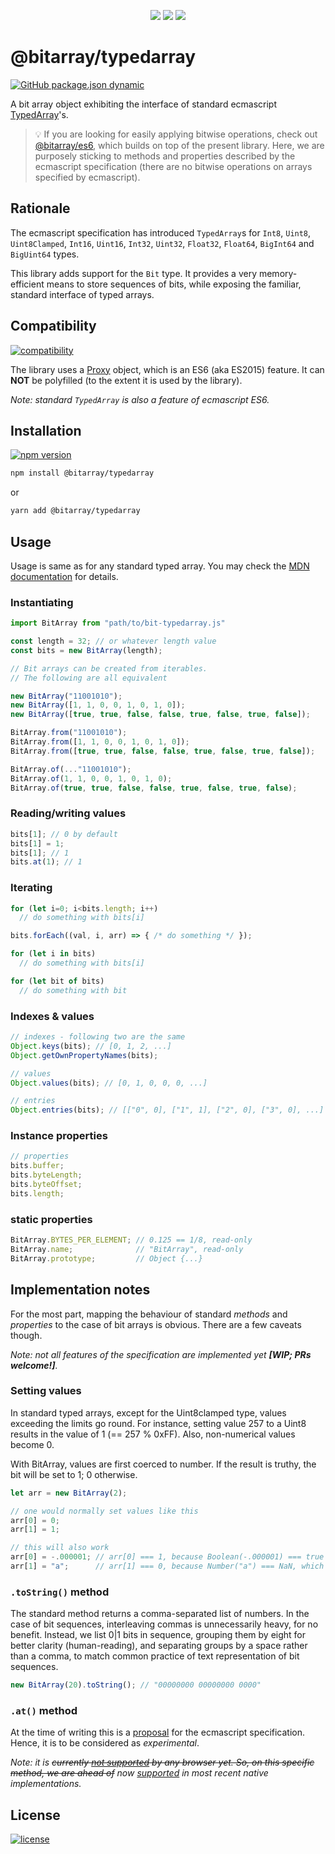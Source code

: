  <p align="center">

  <img src="https://img.shields.io/badge/TypeScript-007ACC?style=flat&logo=typescript&logoColor=white" />
  <img src="https://img.shields.io/badge/JavaScript-F7DF1E?style=flat&logo=javascript&logoColor=black" />
  <img src="https://img.shields.io/badge/Node.js-43853D?style=flat&logo=node.js&logoColor=white" />
  
 </p>

# @bitarray/typedarray

[![GitHub package.json dynamic](https://img.shields.io/github/package-json/keywords/swiing/bit-typedarray)](https://github.com/swiing/Bit-TypedArray#bitarraytypedarray)

A bit array object exhibiting the interface of standard ecmascript [TypedArray](https://developer.mozilla.org/en-US/docs/Web/JavaScript/Reference/Global_Objects/TypedArray)'s.

> :bulb: If you are looking for easily applying bitwise operations, check out [@bitarray/es6](https://github.com/swiing/BitArray), which builds on top of the present library. Here, we are purposely sticking to methods and properties described by the ecmascript specification (there are no bitwise operations on arrays specified by ecmascript).

## Rationale

The ecmascript specification has introduced `TypedArray`s for `Int8`, `Uint8`, `Uint8Clamped`, `Int16`, `Uint16`, `Int32`, `Uint32`, `Float32`, `Float64`, `BigInt64` and `BigUint64` types.

This library adds support for the `Bit` type. It provides a very memory-efficient means
to store sequences of bits, while exposing the familiar, standard interface of typed arrays.

## Compatibility

[![compatibility](https://img.shields.io/badge/compatibility-%3E%3D%20ES6-orange?style=flat)](https://github.com/swiing/Bit-TypedArray#compatibility)

The library uses a [Proxy](https://caniuse.com/?search=Proxy) object, which is an ES6 (aka ES2015) feature. It can **NOT** be polyfilled (to the extent it is used by the library).

_Note: standard `TypedArray` is also a feature of ecmascript ES6._

## Installation

[![npm version](https://badge.fury.io/js/@bitarray%2Ftypedarray.svg)](https://www.npmjs.com/package/@bitarray/typedarray)

```sh
npm install @bitarray/typedarray
```

or

```sh
yarn add @bitarray/typedarray
```

## Usage

Usage is same as for any standard typed array. You may check the [MDN documentation](https://developer.mozilla.org/en-US/docs/Web/JavaScript/Reference/Global_Objects/TypedArray) for details.

### Instantiating

```js
import BitArray from "path/to/bit-typedarray.js"

const length = 32; // or whatever length value
const bits = new BitArray(length);

// Bit arrays can be created from iterables.
// The following are all equivalent

new BitArray("11001010");
new BitArray([1, 1, 0, 0, 1, 0, 1, 0]);
new BitArray([true, true, false, false, true, false, true, false]);

BitArray.from("11001010");
BitArray.from([1, 1, 0, 0, 1, 0, 1, 0]);
BitArray.from([true, true, false, false, true, false, true, false]);

BitArray.of(..."11001010");
BitArray.of(1, 1, 0, 0, 1, 0, 1, 0);
BitArray.of(true, true, false, false, true, false, true, false);
```

### Reading/writing values

```js
bits[1]; // 0 by default
bits[1] = 1; 
bits[1]; // 1
bits.at(1); // 1

```

### Iterating

```js
for (let i=0; i<bits.length; i++) 
  // do something with bits[i]

bits.forEach((val, i, arr) => { /* do something */ });

for (let i in bits)
  // do something with bits[i]

for (let bit of bits) 
  // do something with bit
```

### Indexes & values

```js
// indexes - following two are the same
Object.keys(bits); // [0, 1, 2, ...]
Object.getOwnPropertyNames(bits);

// values
Object.values(bits); // [0, 1, 0, 0, 0, ...]

// entries
Object.entries(bits); // [["0", 0], ["1", 1], ["2", 0], ["3", 0], ...]
```

### Instance properties

```js
// properties
bits.buffer;
bits.byteLength;
bits.byteOffset;
bits.length;

```

### static properties

```js
BitArray.BYTES_PER_ELEMENT; // 0.125 == 1/8, read-only
BitArray.name;              // "BitArray", read-only
BitArray.prototype;         // Object {...}
```

## Implementation notes

For the most part, mapping the behaviour of standard _methods_ and _properties_ to the case of bit arrays is obvious. There are a few caveats though.

_Note: not all features of the specification are implemented yet **[WIP; PRs welcome!]**._

### Setting values

In standard typed arrays, except for the Uint8clamped type, values exceeding the limits go round. For instance, setting value 257 to a Uint8 results in the value of 1 (== 257 % 0xFF). Also, non-numerical values become 0.

With BitArray, values are first coerced to number. If the result is truthy, the bit will be set to 1; 0 otherwise.

```js
let arr = new BitArray(2);

// one would normally set values like this
arr[0] = 0;
arr[1] = 1;

// this will also work
arr[0] = -.000001; // arr[0] === 1, because Boolean(-.000001) === true
arr[1] = "a";      // arr[1] === 0, because Number("a") === NaN, which is falsy
```

### `.toString()` method

The standard method returns a comma-separated list of numbers. In the case of bit sequences, interleaving commas is unnecessarily heavy, for no benefit. Instead, we list 0|1 bits in sequence, grouping them by eight for better clarity (human-reading), and separating groups by a space rather than a comma, to match common practice of text representation of bit sequences.

```js
new BitArray(20).toString(); // "00000000 00000000 0000"
```

### `.at()` method

At the time of writing this is a [proposal](https://tc39.es/proposal-relative-indexing-method/#sec-%typedarray.prototype%-additions)
for the ecmascript specification. Hence, it is to be considered as _experimental_.

_Note: it is ~~currently [not supported](https://developer.mozilla.org/en-US/docs/Web/JavaScript/Reference/Global_Objects/TypedArray/at#browser_compatibility) by any browser yet. So, on this specific method, we are ahead of~~ now [supported](https://developer.mozilla.org/en-US/docs/Web/JavaScript/Reference/Global_Objects/TypedArray/at#browser_compatibility) in most recent native implementations._

## License

[![license](https://img.shields.io/github/license/swiing/Bit-TypedArray)](https://github.com/swiing/Bit-TypedArray/blob/main/LICENSE)
